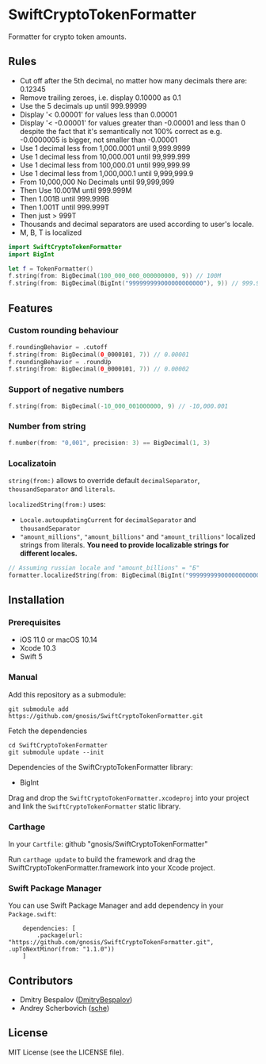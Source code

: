 # SwiftCryptoTokenFormatter
Formatter for crypto token amounts.

## Rules
- Cut off after the 5th decimal, no matter how many decimals there are: 0.12345
- Remove trailing zeroes, i.e. display 0.10000 as 0.1
- Use the 5 decimals up until 999.99999
- Display '< 0.00001' for values less than 0.00001
- Display '< -0.00001' for values greater than -0.00001 and less than 0 despite the fact that it's semantically not 100% correct as e.g. -0.0000005 is bigger, not smaller than -0.00001
- Use 1 decimal less from 1,000.0001 until 9,999.9999
- Use 1 decimal less from 10,000.001 until 99,999.999
- Use 1 decimal less from 100,000.01 until 999,999.99
- Use 1 decimal less from 1,000,000.1 until 9,999,999.9
- From 10,000,000 No Decimals until 99,999,999
- Then Use 10.001M until 999.999M
- Then 1.001B until 999.999B
- Then 1.001T until 999.999T
- Then just > 999T
- Thousands and decimal separators are used according to user's locale.
- M, B, T is localized

```Swift
import SwiftCryptoTokenFormatter
import BigInt

let f = TokenFormatter()
f.string(from: BigDecimal(100_000_000_000000000, 9)) // 100M
f.string(from: BigDecimal(BigInt("999999999000000000000"), 9)) // 999.999B
```

## Features

### Custom rounding behaviour
```Swift
f.roundingBehavior = .cutoff
f.string(from: BigDecimal(0_0000101, 7)) // 0.00001
f.roundingBehavior = .roundUp
f.string(from: BigDecimal(0_0000101, 7)) // 0.00002
```

### Support of negative numbers
```Swift
f.string(from: BigDecimal(-10_000_001000000, 9) // -10,000.001
```

### Number from string
```Swift
f.number(from: "0,001", precision: 3) == BigDecimal(1, 3)
```

### Localizatoin

`string(from:)` allows to override default `decimalSeparator`, `thousandSeparator` and `literals`.

`localizedString(from:)` uses:
-  `Locale.autoupdatingCurrent` for `decimalSeparator` and  `thousandSeparator`
-  `"amount_millions"`, `"amount_billions"` and `"amount_trillions"` localized strings from literals. **You need to provide localizable strings for different locales.**

```Swift
// Assuming russian locale and "amount_billions" = "Б"
formatter.localizedString(from: BigDecimal(BigInt("999999999000000000000"), 9)) // 999,999Б
```

## Installation

### Prerequisites

- iOS 11.0 or macOS 10.14
- Xcode 10.3
- Swift 5


### Manual

Add this repository as a submodule:

```
git submodule add https://github.com/gnosis/SwiftCryptoTokenFormatter.git
```

Fetch the dependencies

```
cd SwiftCryptoTokenFormatter
git submodule update --init
```

Dependencies of the SwiftCryptoTokenFormatter library:
- BigInt

Drag and drop the `SwiftCryptoTokenFormatter.xcodeproj` into your project and link the `SwiftCryptoTokenFormatter` static library.


### Carthage

In your `Cartfile`:
github "gnosis/SwiftCryptoTokenFormatter"

Run `carthage update` to build the framework and drag the SwiftCryptoTokenFormatter.framework into your Xcode project.

### Swift Package Manager

You can use Swift Package Manager and add dependency in your `Package.swift`:
```
    dependencies: [
        .package(url: "https://github.com/gnosis/SwiftCryptoTokenFormatter.git", .upToNextMinor(from: "1.1.0"))
    ]
```

## Contributors

* Dmitry Bespalov ([DmitryBespalov](https://github.com/DmitryBespalov))
* Andrey Scherbovich ([sche](https://github.com/sche))

## License

MIT License (see the LICENSE file).
